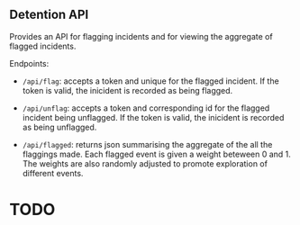 Detention API
-------------

Provides an API for flagging incidents and for viewing the aggregate of flagged
incidents.

Endpoints:

* `/api/flag`: accepts a token and unique for the flagged incident. If the
  token is valid, the inicident is recorded as being flagged.

* `/api/unflag`: accepts a token and corresponding id for the flagged incident being
  unflagged. If the token is valid, the inicident is recorded as being unflagged. 

* `/api/flagged`: returns json summarising the aggregate of the all the
  flaggings made. Each flagged event is given a weight beteween 0 and 1. The
  weights are also randomly adjusted to promote exploration of different
  events.

TODO
=====
